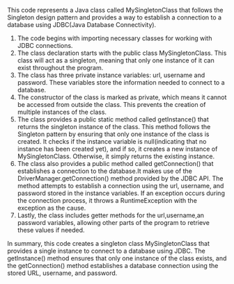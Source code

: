 This code represents a Java class called MySingletonClass that follows the Singleton design pattern and provides
a way to establish a connection to a database using JDBC(Java Database Connectivity).
1. The code begins with importing necessary classes for working with JDBC connections.
2. The class declaration starts with the public class MySingletonClass. This class will act as a singleton, meaning that only one instance of it can exist throughout the program.
3. The class has three private instance variables: url, username and password. These variables store the information needed to connect to a database.
4. The constructor of the class is marked as private, which means it cannot be accessed from outside the class. This prevents the creation of multiple instances of the class.
5. The class provides a public static method called getInstance() that returns the singleton instance of the class. This method follows the Singleton pattern by ensuring that only one instance of the class is created.
    It checks if the instance variable is null(indicating that no instance has been created yet), and if so, it creates a new instance of MySingletonClass. Otherwise, it simply returns the existing instance.
6. The class also provides a public method called getConnection() that establishes a connection to the database.It makes use of the DriverManager.getConnection() method provided by the JDBC API.
    The method attempts to establish a connection using the url, username, and password stored in the instance variables. If an exception occurs during the connection process, it throws a RuntimeException with the exception as the cause.
7. Lastly, the class includes getter methods for the url,username,an password variables, allowing other parts of the program to retrieve these values if needed.

In summary, this code creates a singleton class MySingletonClass that provides a single instance to connect to a database using JDBC. The getInstance() method ensures that only one instance of the class exists,
and the getConnection() method establishes a database connection using the stored URL, username, and password.